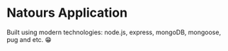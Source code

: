 # Natours Application

Built using modern technologies: node.js, express, mongoDB, mongoose, pug and etc. 😁
